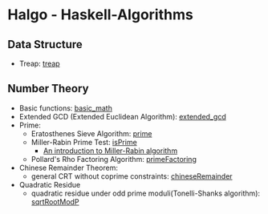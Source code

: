 # Halgo - Haskell-Algorithms

## Data Structure
- Treap: [treap](https://github.com/randop321/halgo/blob/main/data-structures/treap.hs)

## Number Theory
- Basic functions: [basic_math](https://github.com/randop321/halgo/blob/main/number-theory/math_basic.hs)
- Extended GCD (Extended Euclidean Algorithm): [extended_gcd](https://github.com/randop321/halgo/blob/main/number-theory/extended_gcd.hs)
- Prime: 
  - Eratosthenes Sieve Algorithm: [prime](https://github.com/randop321/halgo/blob/main/number-theory/prime.hs)
  - Miller-Rabin Prime Test: [isPrime](https://github.com/randop321/halgo/blob/main/number-theory/prime.hs#L51)
    - [An introduction to Miller-Rabin algorithm](https://randop321.com/2021/11/27/the-miller-rabin-algorithm-and-primality-tests/)
  - Pollard's Rho Factoring Algorithm: [primeFactoring](https://github.com/randop321/halgo/blob/305f6770a557762396e0427af4590b4cc930e410/number-theory/prime.hs#L89)
- Chinese Remainder Theorem: 
  - general CRT without coprime constraints: [chineseRemainder](https://github.com/randop321/halgo/blob/main/number-theory/crt.hs)
- Quadratic Residue
  - quadratic residue under odd prime moduli(Tonelli-Shanks algorithm): [sqrtRootModP](https://github.com/randop321/halgo/blob/c48a11861107c4c07b492cb91df8d59ba6977f79/number-theory/quadratic_residue.hs#L20)
